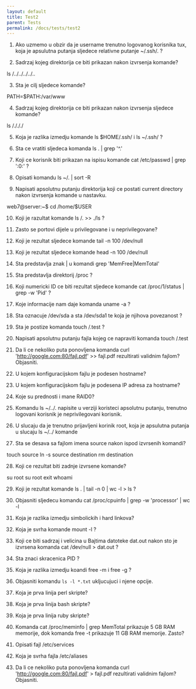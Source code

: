 ```yaml
---
layout: default
title: Test2    
parent: Tests
permalink: /docs/tests/test2
---
```




1. Ako uzmemo u obzir da je username trenutno logovanog korisnika tux, koja je apsulutna putanja sljedece relativne putanje ~/.ssh/. ?

2. Sadrzaj kojeg direktorija ce biti prikazan nakon izvrsenja komande?

ls /../../../../..

3. Sta je cilj sljedece komande?

PATH=$PATH:/var/www

4. Sadrzaj kojeg direktorija ce biti prikazan nakon izvrsenja sljedece komande?

ls /./././

5. Koja je razlika izmedju komande ls $HOME/.ssh/  i  ls ~/.ssh/ ?


6. Sta ce vratiti sljedeca komanda ls . | grep '^\.'

7. Koji ce korisnik biti prikazan na ispisu komande cat /etc/passwd | grep ':0:' ?

8. Opisati komandu ls ~/. | sort -R

9. Napisati apsolutnu putanju direktorija koji ce postati current directory nakon izvrsenja komande u nastavku.

web7@server:~$ cd /home/$USER

10. Koji je razultat komande ls /. >> ./ls ?

11. Zasto se portovi dijele u privilegovane i u neprivilegovane?

12. Koji je rezultat sljedece komande tail -n 100 /dev/null

13. Koji je rezultat sljedece komande head -n 100 /dev/null

14. Sta predstavlja znak | u komandi grep 'MemFree\|MemTotal'

15. Sta predstavlja direktorij /proc ?

16. Koji numericki ID ce biti rezultat sljedece komande cat /proc/1/status | grep -w 'Pid' ?

17. Koje informacije nam daje komanda uname -a ?

18. Sta oznacuje /dev/sda a sta /dev/sda1 te koja je njihova povezanost ?

19. Sta je postize komanda touch /.test ?

20. Napisati apsolutnu putanju fajla kojeg ce napraviti komanda touch /.test

21. Da li ce nekoliko puta ponovljena komanda curl 'http://google.com:80/fajl.pdf' >> fajl.pdf rezultirati validnim fajlom? Objasniti.

22. U kojem konfiguracijskom fajlu je podesen hostname?

23. U kojem konfiguracijskom fajlu je podesena IP adresa za hostname?

24. Koje su prednosti i mane RAID0?

25. Komandu ls ~/../. napisite u verziji koristeci apsolutnu putanju, trenutno logovani korisnik je neprivilegovani korisnik.

26. U slucaju da je trenutno prijavljeni korinik root, koja je apsulutna putanja u slucaju ls ~/../ komande


27. Sta se desava sa fajlom imena source nakon ispod izvrsenih komandi?

touch source
ln -s source destination
rm destination

28. Koji ce rezultat biti zadnje izvrsene komande?

su root
su root
exit
whoami

29. Koji je rezultat komande ls . | tail -n 0 | wc -l > ls ?

30. Objasniti sljedecu komandu cat /proc/cpuinfo | grep -w 'processor' | wc -l

31. Koja je razlika izmedju simbolickih i hard linkova?

32. Koja je svrha komande mount -l ?

33. Koji ce biti sadrzaj i velicina u Bajtima datoteke dat.out nakon sto je izvrsena komanda cat /dev/null > dat.out ?

34. Sta znaci skracenica PID ?

35. Koja je razlika izmedju koandi free -m i free -g ?

36. Objasniti komandu `ls -l *.txt` ukljucujuci i njene opcije.

37. Koja je prva linija perl skripte?

38. Koja je prva linija bash skripte?

39. Koja je prva linija ruby skripte?

40. Komanda cat /proc/meminfo | grep MemTotal prikazuje 5 GB RAM memorije, dok komanda free -t prikazuje 11 GB RAM memorije. Zasto?


41. Opisati fajl /etc/services

42. Koja je svrha fajla /etc/aliases

43. Da li ce nekoliko puta ponovljena komanda curl 'http://google.com:80/fajl.pdf' > fajl.pdf rezultirati validnim fajlom? Objasniti.
